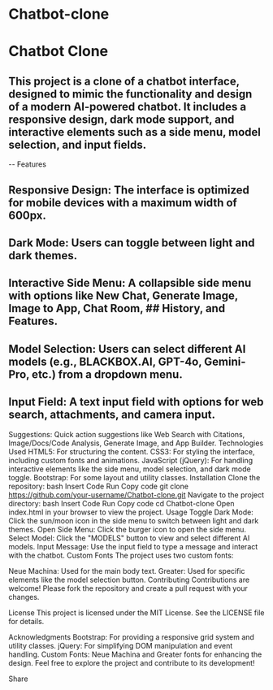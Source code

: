 # Chatbot-clone


# Chatbot Clone
## This project is a clone of a chatbot interface, designed to mimic the functionality and design of a modern AI-powered chatbot. It includes a responsive design, dark mode support, and interactive elements such as a side menu, model selection, and input fields.

-- Features
## Responsive Design: The interface is optimized for mobile devices with a maximum width of 600px.
## Dark Mode: Users can toggle between light and dark themes.
## Interactive Side Menu: A collapsible side menu with options like New Chat, Generate Image, Image to App, Chat Room, ## History, and Features.
## Model Selection: Users can select different AI models (e.g., BLACKBOX.AI, GPT-4o, Gemini-Pro, etc.) from a dropdown menu.
## Input Field: A text input field with options for web search, attachments, and camera input.
Suggestions: Quick action suggestions like Web Search with Citations, Image/Docs/Code Analysis, Generate Image, and App Builder.
Technologies Used
HTML5: For structuring the content.
CSS3: For styling the interface, including custom fonts and animations.
JavaScript (jQuery): For handling interactive elements like the side menu, model selection, and dark mode toggle.
Bootstrap: For some layout and utility classes.
Installation
Clone the repository:
bash
Insert Code
Run
Copy code
git clone https://github.com/your-username/Chatbot-clone.git
Navigate to the project directory:
bash
Insert Code
Run
Copy code
cd Chatbot-clone
Open index.html in your browser to view the project.
Usage
Toggle Dark Mode: Click the sun/moon icon in the side menu to switch between light and dark themes.
Open Side Menu: Click the burger icon to open the side menu.
Select Model: Click the "MODELS" button to view and select different AI models.
Input Message: Use the input field to type a message and interact with the chatbot.
Custom Fonts
The project uses two custom fonts:

Neue Machina: Used for the main body text.
Greater: Used for specific elements like the model selection button.
Contributing
Contributions are welcome! Please fork the repository and create a pull request with your changes.

License
This project is licensed under the MIT License. See the LICENSE file for details.

Acknowledgments
Bootstrap: For providing a responsive grid system and utility classes.
jQuery: For simplifying DOM manipulation and event handling.
Custom Fonts: Neue Machina and Greater fonts for enhancing the design.
Feel free to explore the project and contribute to its development!


Share
